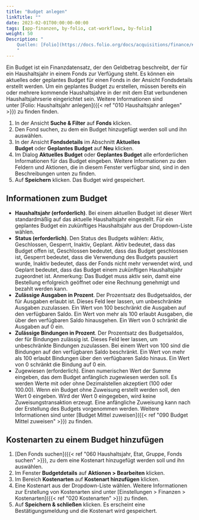 ```yaml
---
title: "Budget anlegen"
linkTitle: ""
date: 2023-02-01T00:00:00-00:00
tags: [app-finanzen, by-folio, cat-workflows, by-folio]
weight: 50
Description: "
    Quellen: [Folio](https://docs.folio.org/docs/acquisitions/finance/#creating-a-fund ) <!-- & [GBV](https://info.gebev.de/display/FOLIOGBVEXTERN/Folio:+Budget+anlegen) -->
    "
---
```


Ein Budget ist ein Finanzdatensatz, der den Geldbetrag beschreibt, der für ein Haushaltsjahr in einem Fonds zur Verfügung steht. Es können ein aktuelles oder geplantes Budget für einen Fonds in der Ansicht Fondsdetails erstellt werden. Um ein geplantes Budget zu erstellen, müssen bereits ein oder mehrere kommende Haushaltsjahre in der mit dem Etat verbundenen Haushaltsjahrserie eingerichtet sein. Weitere Informationen sind unter [Folio: Haushaltsjahr anlegen]({{< ref "010 Haushaltsjahr anlegen" >}}) zu finden finden.

1.  In der Ansicht **Suche & Filter** auf **Fonds** klicken.
2.  Den Fond suchen, zu dem ein Budget hinzugefügt werden soll und ihn auswählen.
3.  In der Ansicht **Fondsdetails** im Abschnitt **Aktuelles Budget** oder **Geplantes Budget** auf **Neu** klicken.
4.  Im Dialog **Aktuelles Budget** oder **Geplantes Budget** alle erforderlichen Informationen für das Budget eingeben. Weitere Informationen zu den Feldern und Aktionen, die in diesem Fenster verfügbar sind, sind in den Beschreibungen unten zu finden.
5.  Auf **Speichern** klicken. Das Budget wird gespeichert.

## Informationen zum Budget

* **Haushaltsjahr (erforderlich)**. Bei einem aktuellen Budget ist dieser Wert standardmäßig auf das aktuelle Haushaltsjahr eingestellt. Für ein geplantes Budget ein zukünftiges Haushaltsjahr aus der Dropdown-Liste wählen.
* **Status (erforderlich)**. Den Status des Budgets wählen: Aktiv, Geschlossen, Gesperrt, Inaktiv, Geplant. Aktiv bedeutet, dass das Budget offen ist, Geschlossen bedeutet, dass das Budget geschlossen ist, Gesperrt bedeutet, dass die Verwendung des Budgets pausiert wurde, Inaktiv bedeutet, dass der Fonds nicht mehr verwendet wird, und Geplant bedeutet, dass das Budget einem zukünftigen Haushaltsjahr zugeordnet ist. Anmerkung: Das Budget muss aktiv sein, damit eine Bestellung erfolgreich geöffnet oder eine Rechnung genehmigt und bezahlt werden kann.
* **Zulässige Ausgaben in Prozent**. Der Prozentsatz des Budgetsaldos, der für Ausgaben erlaubt ist. Dieses Feld leer lassen, um unbeschränkte Ausgaben zuzulassen. Ein Wert von 100 beschränkt die Ausgaben auf den verfügbaren Saldo. Ein Wert von mehr als 100 erlaubt Ausgaben, die über den verfügbaren Saldo hinausgehen. Ein Wert von 0 schränkt die Ausgaben auf 0 ein.
* **Zulässige Bindungen in Prozent**. Der Prozentsatz des Budgetsaldos, der für Bindungen zulässig ist. Dieses Feld leer lassen, um unbeschränkte Bindungen zuzulassen. Bei einem Wert von 100 sind die Bindungen auf den verfügbaren Saldo beschränkt. Ein Wert von mehr als 100 erlaubt Bindungen über den verfügbaren Saldo hinaus. Ein Wert von 0 schränkt die Bindung auf 0 ein.
* Zugewiesen (erforderlich). Einen numerischen Wert der Summe eingeben, das dem Budget anfänglich zugewiesen werden soll. Es werden Werte mit oder ohne Dezimalstellen akzeptiert (100 oder 100.00). Wenn ein Budget ohne Zuweisung erstellt werden soll, den Wert 0 eingeben. Wird der Wert 0 eingegeben, wird keine Zuweisungstransaktion erzeugt. Eine anfängliche Zuweisung kann nach der Erstellung des Budgets vorgenommen werden. Weitere Informationen sind unter [Budget Mittel zuweisen]({{< ref "090 Budget Mittel zuweisen" >}}) zu finden.

## Kostenarten zu einem Budget hinzufügen

1.  [Den Fonds suchen]({{< ref "060 Haushaltsjahr, Etat, Gruppe, Fonds suchen" >}}), zu dem eine Kostenart hinzugefügt werden soll und ihn auswählen.
2.  Im Fenster **Budgetdetails** auf **Aktionen > Bearbeiten** klicken.
3.  Im Bereich **Kostenarten** auf **Kostenart hinzufügen** klicken.
4.  Eine Kostenart aus der Dropdown-Liste wählen. Weitere Informationen zur Erstellung von Kostenarten sind unter [Einstellungen > Finanzen > Kostenarten]({{< ref "020 Kostenarten" >}}) zu finden.
5.  Auf **Speichern & schließen** klicken. Es erscheint eine Bestätigungsmeldung und die Kostenart wird gespeichert.
